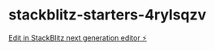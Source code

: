 # stackblitz-starters-4rylsqzv

[Edit in StackBlitz next generation editor ⚡️](https://stackblitz.com/~/github.com/Nitheshwaran07/stackblitz-starters-4rylsqzv)